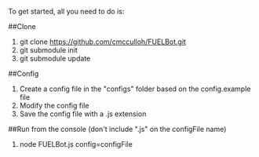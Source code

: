 To get started, all you need to do is:

##Clone
1. git clone https://github.com/cmcculloh/FUELBot.git
1. git submodule init
1. git submodule update

##Config
1. Create a config file in the "configs" folder based on the config.example file
1. Modify the config file
1. Save the config file with a .js extension

##Run from the console (don't include ".js" on the configFile name)
1. node FUELBot.js config=configFile